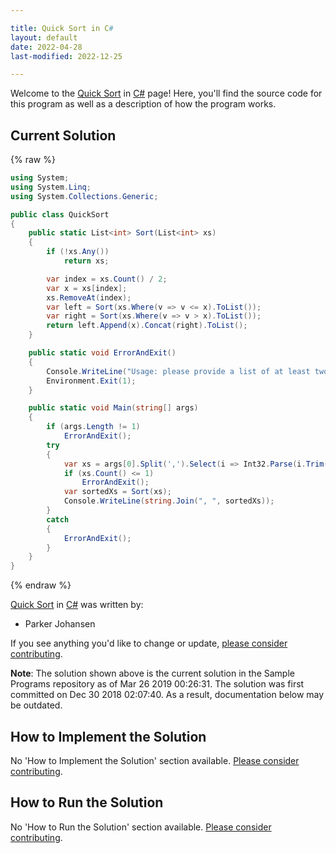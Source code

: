```yaml
---

title: Quick Sort in C#
layout: default
date: 2022-04-28
last-modified: 2022-12-25

---
```


Welcome to the [Quick Sort](https://sampleprograms.io/projects/quick-sort) in [C#](https://sampleprograms.io/languages/c-sharp) page! Here, you'll find the source code for this program as well as a description of how the program works.

## Current Solution

{% raw %}

```c#
using System;
using System.Linq;
using System.Collections.Generic;

public class QuickSort
{
    public static List<int> Sort(List<int> xs)
    {
        if (!xs.Any())
            return xs;

        var index = xs.Count() / 2;
        var x = xs[index];
        xs.RemoveAt(index);
        var left = Sort(xs.Where(v => v <= x).ToList());
        var right = Sort(xs.Where(v => v > x).ToList());
        return left.Append(x).Concat(right).ToList();
    }

    public static void ErrorAndExit()
    {
        Console.WriteLine("Usage: please provide a list of at least two integers to sort in the format \"1, 2, 3, 4, 5\"");
        Environment.Exit(1);
    }

    public static void Main(string[] args)
    {
        if (args.Length != 1)
            ErrorAndExit();
        try
        {
            var xs = args[0].Split(',').Select(i => Int32.Parse(i.Trim())).ToList();
            if (xs.Count() <= 1)
                ErrorAndExit();
            var sortedXs = Sort(xs);
            Console.WriteLine(string.Join(", ", sortedXs));
        }
        catch
        {
            ErrorAndExit();
        }
    }
}
```

{% endraw %}

[Quick Sort](https://sampleprograms.io/projects/quick-sort) in [C#](https://sampleprograms.io/languages/c-sharp) was written by:

- Parker Johansen

If you see anything you'd like to change or update, [please consider contributing](https://github.com/TheRenegadeCoder/sample-programs).

**Note**: The solution shown above is the current solution in the Sample Programs repository as of Mar 26 2019 00:26:31. The solution was first committed on Dec 30 2018 02:07:40. As a result, documentation below may be outdated.

## How to Implement the Solution

No 'How to Implement the Solution' section available. [Please consider contributing](https://github.com/TheRenegadeCoder/sample-programs-website).

## How to Run the Solution

No 'How to Run the Solution' section available. [Please consider contributing](https://github.com/TheRenegadeCoder/sample-programs-website).